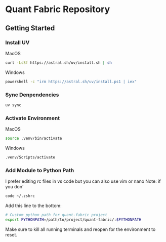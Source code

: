 # Quant Fabric Repository

## Getting Started

### Install UV
MacOS
```bash
curl -LsSf https://astral.sh/uv/install.sh | sh
```

Windows
```bash
powershell -c "irm https://astral.sh/uv/install.ps1 | iex"
```

### Sync Denpendencies
```bash
uv sync
```

### Activate Environment
MacOS
```bash
source .venv/bin/activate
```

Windows
```bash
.venv/Scripts/activate
```

### Add Module to Python Path
I prefer editing rc files in vs code but you can also use vim or nano
Note: if you don'
```bash
code ~/.zshrc
```

Add this line to the bottom:
```bash
# Custom python path for quant-fabric project
export PYTHONPATH=/path/to/project/quant-fabric/:$PYTHONPATH
```

Make sure to kill all running terminals and reopen for the environment to reset.
